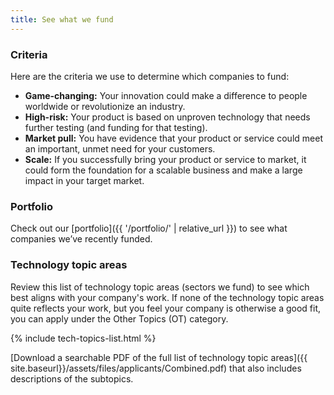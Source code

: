 ```yaml
---
title: See what we fund
---
```


### Criteria

Here are the criteria we use to determine which companies to fund:

- **Game-changing:** Your innovation could make a difference to people worldwide or revolutionize an industry.
- **High-risk:** Your product is based on unproven technology that needs further testing (and funding for that testing).
- **Market pull:** You have evidence that your product or service could meet an important, unmet need for your customers.
- **Scale:** If you successfully bring your product or service to market, it could form the foundation for a scalable business and make a large impact in your target market.

### Portfolio

Check out our [portfolio]({{ '/portfolio/' | relative_url }}) to see what companies we’ve recently funded.

### Technology topic areas

Review this list of technology topic areas (sectors we fund) to see which best aligns with your company's work. If none of the technology topic areas quite reflects your work, but you feel your company is otherwise a good fit, you can apply under the Other Topics (OT) category.

{% include tech-topics-list.html %}

[Download a searchable PDF of the full list of technology topic areas]({{ site.baseurl}}/assets/files/applicants/Combined.pdf) that also includes descriptions of the subtopics.
